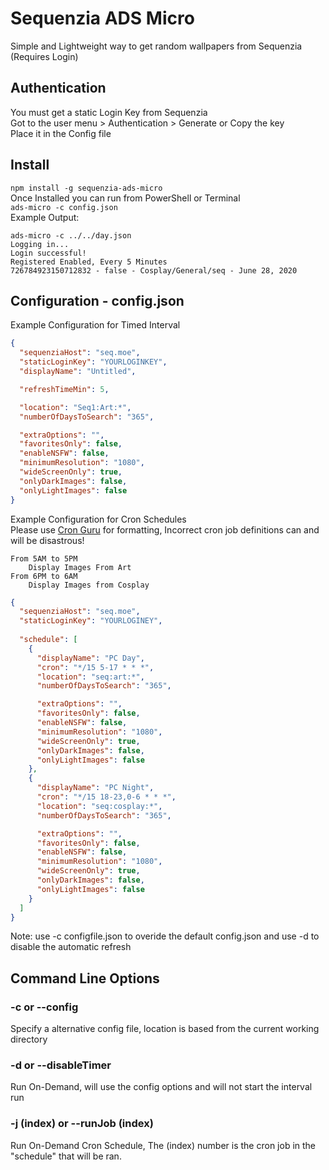 # Sequenzia ADS Micro
Simple and Lightweight way to get random wallpapers from Sequenzia (Requires Login)
## Authentication
You must get a static Login Key from Sequenzia<br>
Got to the user menu > Authentication > Generate or Copy the key<br>
Place it in the Config file
## Install
`npm install -g sequenzia-ads-micro`<br>
Once Installed you can run from PowerShell or Terminal<br>
`ads-micro -c config.json`<br>
Example Output:<br>
```shell
ads-micro -c ../../day.json
Logging in...
Login successful!
Registered Enabled, Every 5 Minutes
726784923150712832 - false - Cosplay/General/seq - June 28, 2020
```

## Configuration - config.json
Example Configuration for Timed Interval
```json
{
  "sequenziaHost": "seq.moe",
  "staticLoginKey": "YOURLOGINKEY",
  "displayName": "Untitled",

  "refreshTimeMin": 5,

  "location": "Seq1:Art:*",
  "numberOfDaysToSearch": "365",

  "extraOptions": "",
  "favoritesOnly": false,
  "enableNSFW": false,
  "minimumResolution": "1080",
  "wideScreenOnly": true,
  "onlyDarkImages": false,
  "onlyLightImages": false
}
```
Example Configuration for Cron Schedules<br>
Please use [Cron Guru](https://crontab.guru/) for formatting, Incorrect cron job definitions can and will be disastrous!<br>
```text
From 5AM to 5PM
    Display Images From Art
From 6PM to 6AM
    Display Images from Cosplay
```
```json
{
  "sequenziaHost": "seq.moe",
  "staticLoginKey": "YOURLOGINEY",
  
  "schedule": [
    {
      "displayName": "PC Day",
      "cron": "*/15 5-17 * * *",
      "location": "seq:art:*",
      "numberOfDaysToSearch": "365",

      "extraOptions": "",
      "favoritesOnly": false,
      "enableNSFW": false,
      "minimumResolution": "1080",
      "wideScreenOnly": true,
      "onlyDarkImages": false,
      "onlyLightImages": false
    },
    {
      "displayName": "PC Night",
      "cron": "*/15 18-23,0-6 * * *",
      "location": "seq:cosplay:*",
      "numberOfDaysToSearch": "365",

      "extraOptions": "",
      "favoritesOnly": false,
      "enableNSFW": false,
      "minimumResolution": "1080",
      "wideScreenOnly": true,
      "onlyDarkImages": false,
      "onlyLightImages": false
    }
  ]
}
```
Note: use -c configfile.json to overide the default config.json and use -d to disable the automatic refresh
## Command Line Options
### -c or --config
Specify a alternative config file, location is based from the current working directory
### -d or --disableTimer
Run On-Demand, will use the config options and will not start the interval run
### -j (index) or --runJob (index)
Run On-Demand Cron Schedule, The (index) number is the cron job in the "schedule" that will be ran.